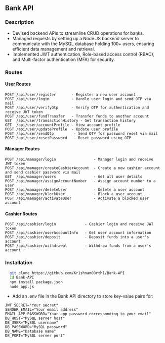 ## Bank API

### Description

+ Devised backend APIs to streamline CRUD operations for banks.
+ Managed requests by setting up a Node JS backend server to communicate with the MySQL database holding 100+ users, ensuring efficient data management and retrieval.
+ Implemented JWT authentication, Role-based access control (RBAC), and Multi-factor authentication (MFA) for security.

### Routes

#### User Routes

```
POST /api/user/register       - Register a new user account  
POST /api/user/login          - Handle user login and send OTP via mail
POST /api/user/verifyOtp      - Verify OTP for authentication and receive JWT token 
POST /api/user/fundTransfer   - Transfer funds to another account  
GET  /api/user/transactionHistory - Get transaction history  
GET  /api/user/accountProfile - View account profile  
POST /api/user/updateProfile  - Update user profile
POST /api/user/sendOtp         - Send OTP for password reset via mail
POST /api/user/resetPassword   - Reset password using OTP  
```
#### Manager Routes

```
POST /api/manager/login                 - Manager login and receive JWT token 
POST /api/manager/createCashierAccount  - Create a new cashier account and send cashier password via mail
GET  /api/manager/users                 - Get all user details  
POST /api/manager/assignAccountNumber   - Assign account number to a user  
POST /api/manager/deleteUser            - Delete a user account  
POST /api/manager/blockUser             - Block a user account  
POST /api/manager/activateUser          - Activate a blocked user account  
```
#### Cashier Routes

```
POST /api/cashier/login             - Cashier login and receive JWT token 
POST /api/cashier/userAccountInfo   - Get user account information  
POST /api/cashier/deposit           - Deposit funds into a user's account  
POST /api/cashier/withdrawal        - Withdraw funds from a user's account  
```

### Installation

```sh
  git clone https://github.com/Kr1shnam00rth1/Bank-API
  cd Bank-API
  npm install package.json
  node app.js
```
+ Add an .env file in the Bank API directory to store key-value pairs for:
  
```
JWT_SECRET="Your secret"
SENDER_EMAIL="Your email address"
EMAIL_APP_PASSWORD="Your app password corresponding to your email"
DB_HOST="MySQL server host"
DB_USER="MySQL username"
DB_PASSWORD="MySQL password"
DB_NAME="Database name"
DB_PORT="MySQL server port"
```
